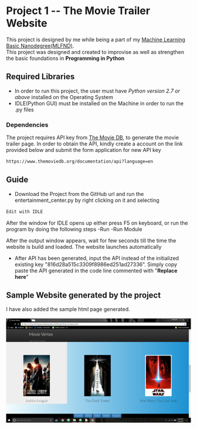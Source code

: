 # Project 1 -- The Movie Trailer Website
This project is designed by me while being a part of my [Machine Learning Basic
Nanodegree(MLFND)](https://in.udacity.com/course/machine-learning-engineer-nanodegree--nd009-in-basic/).<br/>
This project was designed and created to improvise as well as strengthen the basic foundations in **Programming in Python**

## Required Libraries
- In order to run this project, the user must have _Python version 2.7 or above_ installed on the Operating System
- IDLE(Python GUI) must be installed on the Machine in order to run the .py files

### Dependencies

The project requires API key from [The Movie DB](https://www.themoviedb.org/), to generate the movie trailer page.
In order to obtain the API, kindly create a account on the link provided below and submit the form application for new API key

```bash
https://www.themoviedb.org/documentation/api?language=en
```

## Guide
* Download the Project from the GitHub url and run the entertainment_center.py by right clicking on it and selecting
```bash
Edit with IDLE
```
After the window for IDLE opens up either press F5 on keyboard, or run the program by doing the following steps
-Run
-Run Module

After the output window appears, wait for few seconds till the time the website is build and loaded.
The website launches automatically


* After API has been generated, input the API instead of the initialized existing key "816d28a515c3309f8986ed251ad27336".
Simply copy paste the API generated in the code line commented with "**Replace here**"




## Sample Website generated by the project
I have also added the sample html page generated.<br/><br />
![Sample Website](sample.png)
